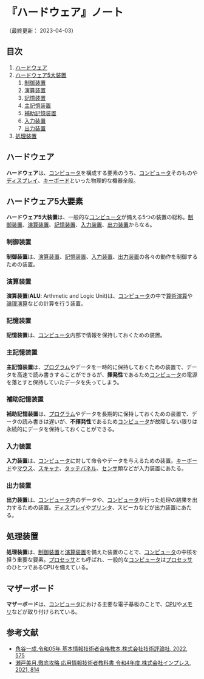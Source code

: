# 『ハードウェア』ノート

（最終更新： 2023-04-03）


## 目次

1. [ハードウェア](#ハードウェア)
1. [ハードウェア5大装置](#ハードウェア5大装置)
	1. [制御装置](#制御装置)
	1. [演算装置](#演算装置)
	1. [記憶装置](#記憶装置)
	1. [主記憶装置](#主記憶装置)
	1. [補助記憶装置](#補助記憶装置)
	1. [入力装置](#入力装置)
	1. [出力装置](#出力装置)
1. [処理装置](#処理装置)


## ハードウェア

**ハードウェア**は、[コンピュータ](../../../_/chapters/computer.md#コンピュータ)を構成する要素のうち、[コンピュータ](../../../_/chapters/computer.md#コンピュータ)そのものや[ディスプレイ](./io_unit.md#ディスプレイ装置)、[キーボード](./io_unit.md#キーボード)といった物理的な機器全般。


## ハードウェア5大要素

**ハードウェア5大装置**は、一般的な[コンピュータ](../../../_/chapters/computer.md#コンピュータ)が備える5つの装置の総称。[制御装置](#制御装置)、[演算装置](#演算装置)、[記憶装置](#記憶装置)、[入力装置](#入力装置)、[出力装置](#出力装置)からなる。

### 制御装置

**制御装置**は、[演算装置](#演算装置)、[記憶装置](#記憶装置)、[入力装置](#入力装置)、[出力装置](#出力装置)の各々の動作を制御するための装置。

### 演算装置

**演算装置**(**ALU**: Arthmetic and Logic Unit)は、[コンピュータ](../../../_/chapters/computer.md#コンピュータ)の中で[算術演算](../../../../programming/_/chapters/operation.md#算術演算)や[論理演算](../../../../programming/_/chapters/operation.md#論理演算)などの計算を行う装置。

### 記憶装置

**記憶装置**は、[コンピュータ](../../../_/chapters/computer.md#コンピュータ)内部で情報を保持しておくための装置。

### 主記憶装置

**主記憶装置**は、[プログラム](../../../../programming/_/chapters/programming.md#プログラム)やデータを一時的に保持しておくための装置で、データを高速で読み書きすることができるが、**揮発性**であるため[コンピュータ](../../../_/chapters/computer.md#コンピュータ)の電源を落とすと保持していたデータを失ってしまう。

### 補助記憶装置

**補助記憶装置**は、[プログラム](../../../../programming/_/chapters/programming.md#プログラム)やデータを長期的に保持しておくための装置で、データの読み書きは遅いが、**不揮発性**であるため[コンピュータ](../../../_/chapters/computer.md#コンピュータ)が故障しない限りは永続的にデータを保持しておくことができる。

### 入力装置

**入力装置**は、[コンピュータ](../../../_/chapters/computer.md#コンピュータ)に対して命令やデータを与えるための装置。[キーボード](./io_unit.md#キーボード)や[マウス](./io_unit.md#ポインティングデバイス)、[スキャナ](./io_unit.md#図形入力装置)、[タッチパネル](./io_unit.md#ポインティングデバイス)、[センサ](../../../../basics/measurement_and_control/_/chapters/control_theory.md#センサ)類などが入力装置にあたる。

### 出力装置

**出力装置**は、[コンピュータ](../../../_/chapters/computer.md#コンピュータ)内のデータや、[コンピュータ](../../../_/chapters/computer.md#コンピュータ)が行った処理の結果を出力するための装置。[ディスプレイ](./io_unit.md#ディスプレイ装置)や[プリンタ](./io_unit.md#プリンタ)、スピーカなどが出力装置にあたる。


## 処理装置

**処理装置**は、[制御装置](#制御装置)と[演算装置](#演算装置)を備えた装置のことで、[コンピュータ](../../../_/chapters/computer.md#コンピュータ)の中核を担う重要な要素。[プロセッサ](./processor.md#プロセッサ)とも呼ばれ、一般的な[コンピュータ](../../../_/chapters/computer.md#コンピュータ)は[プロセッサ](./processor.md#プロセッサ)のひとつであるCPUを備えている。


## マザーボード

**マザーボード**は、[コンピュータ](../../../_/chapters/computer.md#コンピュータ)における主要な電子基板のことで、[CPU](./processor.md#cpu)や[メモリ](./memory.md#メモリ)などが取り付けられている。


## 参考文献

- [角谷一成.令和05年 基本情報技術者合格教本.株式会社技術評論社, 2022, 575](https://gihyo.jp/book/2022/978-4-297-13164-7)
- [瀬戸美月.徹底攻略 応用情報技術者教科書 令和4年度.株式会社インプレス, 2021, 814](https://book.impress.co.jp/books/1121101057)
